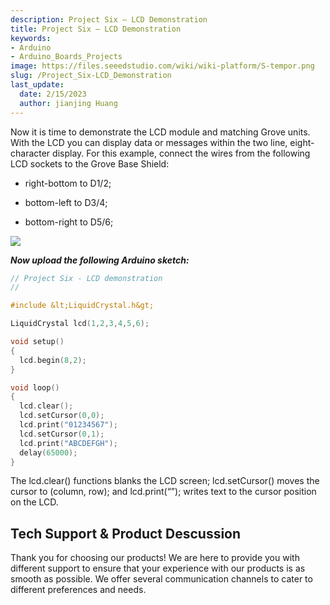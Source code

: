 ```yaml
---
description: Project Six – LCD Demonstration
title: Project Six – LCD Demonstration
keywords:
- Arduino
- Arduino_Boards_Projects
image: https://files.seeedstudio.com/wiki/wiki-platform/S-tempor.png
slug: /Project_Six-LCD_Demonstration
last_update:
  date: 2/15/2023
  author: jianjing Huang
---
```

<!-- ---
name: Project Six – LCD Demonstration
category: Tutorial
oldwikiname:  Project Six – LCD Demonstration
prodimagename:  
surveyurl: https://www.research.net/r/Project_Six-LCD_Demonstration
--- -->
Now it is time to demonstrate the LCD module and matching Grove units. With the LCD you can display data or messages within the two line, eight-character display. For this example, connect the wires from the following LCD sockets to the Grove Base Shield:

* right-bottom to D1/2;

* bottom-left to D3/4;

* bottom-right to D5/6;

![](https://files.seeedstudio.com/wiki/Project_Six-LCD_Demonstration/img/Conn-six.jpg)

_**Now upload the following Arduino sketch:**_

```c++
// Project Six - LCD demonstration
//

#include &lt;LiquidCrystal.h&gt;

LiquidCrystal lcd(1,2,3,4,5,6);

void setup()
{
  lcd.begin(8,2);
}

void loop()
{
  lcd.clear();
  lcd.setCursor(0,0);
  lcd.print("01234567");
  lcd.setCursor(0,1);
  lcd.print("ABCDEFGH");
  delay(65000);
}
```

The lcd.clear() functions blanks the LCD screen; lcd.setCursor() moves the cursor to (column, row); and lcd.print(“”); writes text to the cursor position on the LCD.

## Tech Support & Product Descussion

Thank you for choosing our products! We are here to provide you with different support to ensure that your experience with our products is as smooth as possible. We offer several communication channels to cater to different preferences and needs.

<div class="button_tech_support_container">
<a href="https://forum.seeedstudio.com/" class="button_forum"></a> 
<a href="https://www.seeedstudio.com/contacts" class="button_email"></a>
</div>

<div class="button_tech_support_container">
<a href="https://discord.gg/eWkprNDMU7" class="button_discord"></a> 
<a href="https://github.com/Seeed-Studio/wiki-documents/discussions/69" class="button_discussion"></a>
</div>

